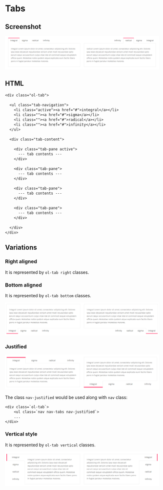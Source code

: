 # Tabs

## Screenshot

![Tabs](../.gitbook/assets/tabs.png)

## HTML

```text
<div class="ol-tab">

  <ul class="tab-navigation">
    <li class="active"><a href="#">integral</a></li>
    <li class=""><a href="#">sigma</a></li>
    <li class=""><a href="#">radical</a></li>
    <li class=""><a href="#">infinity</a></li>
  </ul>

  <div class="tab-content">

    <div class="tab-pane active">
      --- tab contents ---
    </div>

    <div class="tab-pane">
      --- tab contents ---
    </div>

    <div class="tab-pane">
      --- tab contents ---
    </div>

    <div class="tab-pane">
      --- tab contents ---
    </div>

  </div>
</div>
```

## Variations

### Right aligned

It is represented by `ol-tab right` classes.

### Bottom aligned

It is represented by `ol-tab bottom` classes.

![Tabs bottom](../.gitbook/assets/tabs-bottom.png)

### Justified

![Tabs justfied](../.gitbook/assets/tabs-justfied.png)

The class `nav-justified` would be used along with `nav` class:

```text
<div class=`ol-tab`>
    <ul class=`nav nav-tabs nav-justified`>
    ...
</div>
```

### Vertical style

It is represented by `ol-tab vertical` classes.

![Tabs vertical](../.gitbook/assets/tabs-vertical.png)

